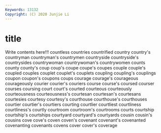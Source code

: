 ```yaml
---
Keywords: 13132
Copyright: (C) 2020 Junjie Li
---
```


# title

Write contents here!!!
countless 
countries 
countrified
country 
country's 
countryman 
countryman's 
countrymen 
countryside 
countryside's 
countrysides 
countrywoman 
countrywoman's
countrywomen 
counts 
county 
county's 
coup 
coup's 
coupe 
coupe's 
coupes 
couple
couple's 
coupled 
couples 
couplet 
couplet's 
couplets 
coupling 
coupling's 
couplings 
coupon
coupon's 
coupons 
coups 
courage 
courage's 
courageous 
courageously 
courier 
courier's 
couriers
course 
course's 
coursed 
courser 
courses 
coursing 
court 
court's 
courted 
courteous
courteously 
courteousness 
courteousness's 
courtesan 
courtesan's 
courtesans 
courtesies 
courtesy 
courtesy's 
courthouse
courthouse's 
courthouses 
courtier 
courtier's 
courtiers 
courting 
courtlier 
courtliest 
courtliness 
courtliness's
courtly 
courtroom 
courtroom's 
courtrooms 
courts 
courtship 
courtship's 
courtships 
courtyard 
courtyard's
courtyards 
cousin 
cousin's 
cousins 
cove 
cove's 
coven 
coven's 
covenant 
covenant's
covenanted 
covenanting 
covenants 
covens 
cover 
cover's 
coverage 
